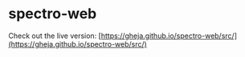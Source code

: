 # spectro-web

Check out the live version: [https://gheja.github.io/spectro-web/src/](https://gheja.github.io/spectro-web/src/)
